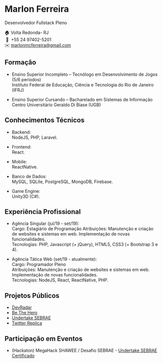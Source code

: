 # Marlon Ferreira
Desenvolvedor Fullstack Pleno


🏠 Volta Redonda- RJ  
&nbsp;📱&nbsp; +55 24 97402-5201  
✉️ marlonmcferreira@gmail.com  

## Formação

* Ensino Superior Incompleto – Tecnólogo em Desenvolvimento de Jogos (5/6 períodos)  
Instituto Federal de Educação, Ciência e Tecnologia do Rio de Janeiro (IFRJ)

* Ensino Superior Cursando – Bacharelado em Sistemas de Informação  
Centro Universitário Geraldo Di Biase (UGB)

## Conhecimentos Técnicos
* Backend:  
NodeJS, PHP, Laravel.  
 
* Frontend:  
React.  
 
* Mobile:  
ReactNative.

* Banco de Dados:  
MySQL, SQLite, PostgreSQL, MongoDB, Firebase.

* Game Engine:  
Unity3D (C#).

## Experiência Profissional
* Agência Singular (jul/19 - set/19):  
Cargo: Estagiário de Programação
Atribuições: Manutenção e criação de websites e sistemas em web. Implementação de novas funcionalidades.  
Tecnologias: PHP, Javascript (+ jQuery), HTML5, CSS3 (+ Bootstrap 3 e 4).  

* Agência Tática Web (set/19 - atualmente):  
Cargo: Programador Pleno  
Atribuições: Manutenção e criação de websites e sistemas em web. Implementação de novas funcionalidades.  
Tecnologias: NodeJS, React, ReactNative, PHP.  

## Projetos Públicos
* [DevRadar](https://github.com/Bubex/devradar)
* [Be The Hero](https://github.com/Bubex/be-the-hero)
* [Undertake SEBRAE](https://github.com/Bubex/sebrae-app)
* [Twitter Replica](https://bubex-twitter-frontend.herokuapp.com)

## Participação em Eventos
* (Hackaton) MegaHack SHAWEE / Desafio SEBRAE - [Undertake SEBRAE](https://github.com/Bubex/sebrae-app)  
[Certificado](https://github.com/Bubex/curriculo/blob/master/certificados/Certificado%20MegaHack.pdf)
